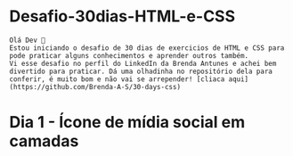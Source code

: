 # Desafio-30dias-HTML-e-CSS

    Olá Dev 🖖
    Estou iniciando o desafio de 30 dias de exercicios de HTML e CSS para pode praticar alguns conhecimentos e aprender outros também. 
    Vi esse desafio no perfil do LinkedIn da Brenda Antunes e achei bem divertido para praticar. Dá uma olhadinha no repositório dela para conferir, é muito bom e não vai se arrepender! [cliaca aqui](https://github.com/Brenda-A-S/30-days-css)

# Dia 1 - Ícone de mídia social em camadas

